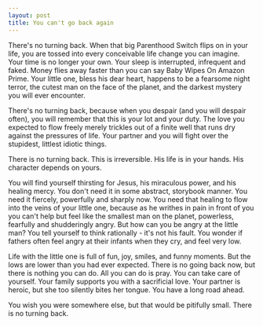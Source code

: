 ```yaml
---
layout: post
title: You can't go back again
---
```


There's no turning back. When that big Parenthood Switch flips on in your life, you are tossed into every conceivable life change you can imagine. Your time is no longer your own. Your sleep is interrupted, infrequent and faked. Money flies away faster than you can say Baby Wipes On Amazon Prime. Your little one, bless his dear heart, happens to be a fearsome night terror, the cutest man on the face of the planet, and the darkest mystery you will ever encounter.

There's no turning back, because when you despair (and you will despair often), you will remember that this is your lot and your duty. The love you expected to flow freely merely trickles out of a finite well that runs dry against the pressures of life. Your partner and you will fight over the stupidest, littlest idiotic things.

There is no turning back. This is irreversible. His life is in your hands. His character depends on yours.

You will find yourself thirsting for Jesus, his miraculous power, and his healing mercy. You don't need it in some abstract, storybook manner. You need it fiercely, powerfully and sharply now. You need that healing to flow into the veins of your little one, because as he writhes in pain in front of you you can't help but feel like the smallest man on the planet, powerless, fearfully and shudderingly angry. But how can you be angry at the little man? You tell yourself to think rationally - it's not his fault. You wonder if fathers often feel angry at their infants when they cry, and feel very low.

Life with the little one is full of fun, joy, smiles, and funny moments. But the lows are lower than you had ever expected. There is no going back now, but there is nothing you can do. All you can do is pray. You can take care of yourself. Your family supports you with a sacrificial love. Your partner is heroic, but she too silently bites her tongue. You have a long road ahead.

You wish you were somewhere else, but that would be pitifully small. There is no turning back.
